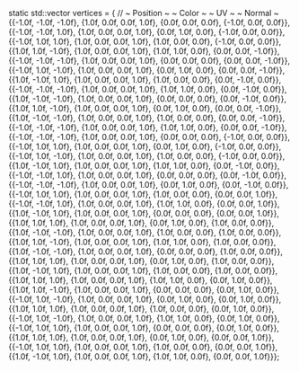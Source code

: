 static std::vector<Vertex> vertices = {
    //    ~ Position ~            ~ Color ~                ~ UV ~              ~ Normal ~
    {{-1.0f, -1.0f, -1.0f}, {1.0f, 0.0f, 0.0f, 1.0f}, {0.0f, 0.0f, 0.0f}, {-1.0f, 0.0f, 0.0f}},
    {{-1.0f, -1.0f, 1.0f}, {1.0f, 0.0f, 0.0f, 1.0f}, {0.0f, 1.0f, 0.0f}, {-1.0f, 0.0f, 0.0f}},
    {{-1.0f, 1.0f, 1.0f}, {1.0f, 0.0f, 0.0f, 1.0f}, {1.0f, 0.0f, 0.0f}, {-1.0f, 0.0f, 0.0f}},
    {{1.0f, 1.0f, -1.0f}, {1.0f, 0.0f, 0.0f, 1.0f}, {1.0f, 1.0f, 0.0f}, {0.0f, 0.0f, -1.0f}},
    {{-1.0f, -1.0f, -1.0f}, {1.0f, 0.0f, 0.0f, 1.0f}, {0.0f, 0.0f, 0.0f}, {0.0f, 0.0f, -1.0f}},
    {{-1.0f, 1.0f, -1.0f}, {1.0f, 0.0f, 0.0f, 1.0f}, {0.0f, 1.0f, 0.0f}, {0.0f, 0.0f, -1.0f}},
    {{1.0f, -1.0f, 1.0f}, {1.0f, 0.0f, 0.0f, 1.0f}, {1.0f, 0.0f, 0.0f}, {0.0f, -1.0f, 0.0f}},
    {{-1.0f, -1.0f, -1.0f}, {1.0f, 0.0f, 0.0f, 1.0f}, {1.0f, 1.0f, 0.0f}, {0.0f, -1.0f, 0.0f}},
    {{1.0f, -1.0f, -1.0f}, {1.0f, 0.0f, 0.0f, 1.0f}, {0.0f, 0.0f, 0.0f}, {0.0f, -1.0f, 0.0f}},
    {{1.0f, 1.0f, -1.0f}, {1.0f, 0.0f, 0.0f, 1.0f}, {0.0f, 1.0f, 0.0f}, {0.0f, 0.0f, -1.0f}},
    {{1.0f, -1.0f, -1.0f}, {1.0f, 0.0f, 0.0f, 1.0f}, {1.0f, 0.0f, 0.0f}, {0.0f, 0.0f, -1.0f}},
    {{-1.0f, -1.0f, -1.0f}, {1.0f, 0.0f, 0.0f, 1.0f}, {1.0f, 1.0f, 0.0f}, {0.0f, 0.0f, -1.0f}},
    {{-1.0f, -1.0f, -1.0f}, {1.0f, 0.0f, 0.0f, 1.0f}, {0.0f, 0.0f, 0.0f}, {-1.0f, 0.0f, 0.0f}},
    {{-1.0f, 1.0f, 1.0f}, {1.0f, 0.0f, 0.0f, 1.0f}, {0.0f, 1.0f, 0.0f}, {-1.0f, 0.0f, 0.0f}},
    {{-1.0f, 1.0f, -1.0f}, {1.0f, 0.0f, 0.0f, 1.0f}, {1.0f, 0.0f, 0.0f}, {-1.0f, 0.0f, 0.0f}},
    {{1.0f, -1.0f, 1.0f}, {1.0f, 0.0f, 0.0f, 1.0f}, {1.0f, 1.0f, 0.0f}, {0.0f, -1.0f, 0.0f}},
    {{-1.0f, -1.0f, 1.0f}, {1.0f, 0.0f, 0.0f, 1.0f}, {0.0f, 0.0f, 0.0f}, {0.0f, -1.0f, 0.0f}},
    {{-1.0f, -1.0f, -1.0f}, {1.0f, 0.0f, 0.0f, 1.0f}, {0.0f, 1.0f, 0.0f}, {0.0f, -1.0f, 0.0f}},
    {{-1.0f, 1.0f, 1.0f}, {1.0f, 0.0f, 0.0f, 1.0f}, {1.0f, 0.0f, 0.0f}, {0.0f, 0.0f, 1.0f}},
    {{-1.0f, -1.0f, 1.0f}, {1.0f, 0.0f, 0.0f, 1.0f}, {1.0f, 1.0f, 0.0f}, {0.0f, 0.0f, 1.0f}},
    {{1.0f, -1.0f, 1.0f}, {1.0f, 0.0f, 0.0f, 1.0f}, {0.0f, 0.0f, 0.0f}, {0.0f, 0.0f, 1.0f}},
    {{1.0f, 1.0f, 1.0f}, {1.0f, 0.0f, 0.0f, 1.0f}, {0.0f, 1.0f, 0.0f}, {1.0f, 0.0f, 0.0f}},
    {{1.0f, -1.0f, -1.0f}, {1.0f, 0.0f, 0.0f, 1.0f}, {1.0f, 0.0f, 0.0f}, {1.0f, 0.0f, 0.0f}},
    {{1.0f, 1.0f, -1.0f}, {1.0f, 0.0f, 0.0f, 1.0f}, {1.0f, 1.0f, 0.0f}, {1.0f, 0.0f, 0.0f}},
    {{1.0f, -1.0f, -1.0f}, {1.0f, 0.0f, 0.0f, 1.0f}, {0.0f, 0.0f, 0.0f}, {1.0f, 0.0f, 0.0f}},
    {{1.0f, 1.0f, 1.0f}, {1.0f, 0.0f, 0.0f, 1.0f}, {0.0f, 1.0f, 0.0f}, {1.0f, 0.0f, 0.0f}},
    {{1.0f, -1.0f, 1.0f}, {1.0f, 0.0f, 0.0f, 1.0f}, {1.0f, 0.0f, 0.0f}, {1.0f, 0.0f, 0.0f}},
    {{1.0f, 1.0f, 1.0f}, {1.0f, 0.0f, 0.0f, 1.0f}, {1.0f, 1.0f, 0.0f}, {0.0f, 1.0f, 0.0f}},
    {{1.0f, 1.0f, -1.0f}, {1.0f, 0.0f, 0.0f, 1.0f}, {0.0f, 0.0f, 0.0f}, {0.0f, 1.0f, 0.0f}},
    {{-1.0f, 1.0f, -1.0f}, {1.0f, 0.0f, 0.0f, 1.0f}, {0.0f, 1.0f, 0.0f}, {0.0f, 1.0f, 0.0f}},
    {{1.0f, 1.0f, 1.0f}, {1.0f, 0.0f, 0.0f, 1.0f}, {1.0f, 0.0f, 0.0f}, {0.0f, 1.0f, 0.0f}},
    {{-1.0f, 1.0f, -1.0f}, {1.0f, 0.0f, 0.0f, 1.0f}, {1.0f, 1.0f, 0.0f}, {0.0f, 1.0f, 0.0f}},
    {{-1.0f, 1.0f, 1.0f}, {1.0f, 0.0f, 0.0f, 1.0f}, {0.0f, 0.0f, 0.0f}, {0.0f, 1.0f, 0.0f}},
    {{1.0f, 1.0f, 1.0f}, {1.0f, 0.0f, 0.0f, 1.0f}, {0.0f, 1.0f, 0.0f}, {0.0f, 0.0f, 1.0f}},
    {{-1.0f, 1.0f, 1.0f}, {1.0f, 0.0f, 0.0f, 1.0f}, {1.0f, 0.0f, 0.0f}, {0.0f, 0.0f, 1.0f}},
    {{1.0f, -1.0f, 1.0f}, {1.0f, 0.0f, 0.0f, 1.0f}, {1.0f, 1.0f, 0.0f}, {0.0f, 0.0f, 1.0f}}};